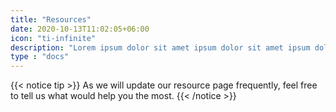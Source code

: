 ```yaml
---
title: "Resources"
date: 2020-10-13T11:02:05+06:00
icon: "ti-infinite"
description: "Lorem ipsum dolor sit amet ipsum dolor sit amet ipsum dolor sit amet"
type : "docs"
---
```

{{< notice tip >}}
  As we will update our resource page frequently, feel free to tell us what would help you the most.
{{< /notice >}}
